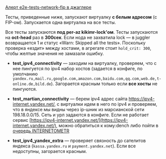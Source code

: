 [Алерт e2e-tests-network-fip в джаглере](https://juggler.yandex-team.ru/aggregate_checks/?query=service%3De2e-tests-network-fip)

Тесты, приведенные ниже, запускают виртуалку **с белым адресом** (с FIP-ом). Запускается одна виртуалка на все тесты.

Все тесты запускаются **под per-az kikimr-lock'ом**. Тесты запускаются на **oct-head** раз в **300сек**. Если нода не захватила lock — в juggler возвращается 1 и статус «Warn: Skipped all the tests». Поскольку проверка «ездит» между хостами, в агрегате стоит `hold_crit: 300`, чтобы желтые значения не замазали ошибку.

- **test_ipv4_connectivity** — заходим на виртуалку, проверяем, что с нее пингуется по ipv4 набор хостов (задается в конфиге, по умолчанию `yandex.ru,mail.ru,google.com,amazon.com,baidu.com,qq.com,web.de,t-online.de,bild.de`). Загорается красным только если **все хосты** не пингуются.

- **test_martian_connectivity** — берем ipv4 адрес сайта https://ipv4-internet.yandex.net/, c виртуалки идем в него по ipv4 и проверяем, что в яндексе мы видны через ip-шник из марсианской сети 198.18.0.0/15. Сеть и урл задаются в конфиге. Если не работает сервис [https://ipv4-internet.yandex.net/](https://ipv4-internet.yandex.net/), можно обратиться к кому:dench либо пойти в [очередь INTERNETOMETR](https://st.yandex-team.ru/INTERNETOMETR/)

- **test_ipv4_yandex_extra** — проверяет связность до сателитов яндекса (`kassa.yandex.ru` и `payment.yandex.net`). Если все недоступны, загорается красным.